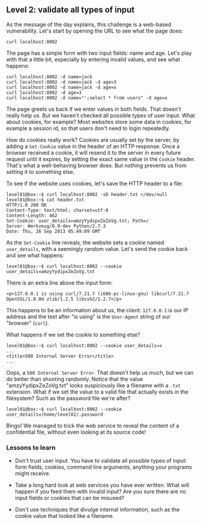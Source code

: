 ## Level 2: validate all types of input

As the message of the day explains,
this challenge is a web-based vulnerability.
Let's start by opening the URL to see what the page does:

    curl localhost:8002

The page has a simple form with two input fields:
name and age.
Let's play with that a little bit,
especially by entering invalid values,
and see what happens:
```
curl localhost:8002 -d name=jack
curl localhost:8002 -d name=jack -d age=3
curl localhost:8002 -d name=jack -d age=x
curl localhost:8002 -d age=3
curl localhost:8002 -d name="';select * from users" -d age=x
```

The page greets us back if we enter values in both fields.
That doesn't really help us.
But we haven't checked all possible types of user input.
What about cookies, for example?
Most websites store some data in cookies,
for example a session id,
so that users don't need to login repeatedly.

How do cookies really work?
Cookies are usually set by the server,
by adding a `Set-Cookie` value in the header of an HTTP response.
Once a browser received a cookie,
it will resend it to the server in every future request until it expires,
by setting the exact same value in the `Cookie` header.
That's what a well-behaving browser does.
But nothing prevents us from setting it to something else.

To see if the website uses cookies,
let's save the HTTP header to a file:
```
level01@box:~$ curl localhost:8002 -sD header.txt >/dev/null
level01@box:~$ cat header.txt 
HTTP/1.0 200 OK
Content-Type: text/html; charset=utf-8
Content-Length: 462
Set-Cookie: user_details=amzyYydipxZeZoVg.txt; Path=/
Server: Werkzeug/0.9-dev Python/2.7.3
Date: Thu, 26 Sep 2013 05:49:09 GMT
```

As the `Set-Cookie` line reveals,
the website sets a cookie named `user_details`,
with a seemingly random value.
Let's send the cookie back and see what happens:
```
level01@box:~$ curl localhost:8002 --cookie user_details=amzyYydipxZeZoVg.txt
```

There is an extra line above the input form:
```
<p>127.0.0.1 is using curl/7.21.7 (i686-pc-linux-gnu) libcurl/7.21.7 OpenSSL/1.0.0d zlib/1.2.5 libssh2/1.2.7</p>
```

This happens to be an information about us, the client:
`127.0.0.1` is our IP address and the text after "is using" is the `User-Agent` string of our "browser" (`curl`).

What happens if we set the cookie to something else?
```
level01@box:~$ curl localhost:8002 --cookie user_details=x
...
<title>500 Internal Server Error</title>
...
```

Oops, a `500 Internal Server Error`.
That doesn't help us much,
but we can do better than shooting randomly.
Notice that the value "amzyYydipxZeZoVg.txt" looks suspiciously like a filename with a `.txt` extension.
What if we set the value to a valid file that actually exists in the filesystem?
Such as the password file we're after?
```
level01@box:~$ curl localhost:8002 --cookie user_details=/home/level02/.password
```

Bingo!
We managed to trick the web service to reveal the content of a confidential file,
without even looking at its source code!

### Lessons to learn

- Don't trust user input.
  You have to validate all possible types of input:
  form fields, cookies, command line arguments,
  anything your programs might receive.

- Take a long hard look at web services you have ever written.
  What will happen if you feed them with invalid input?
  Are you sure there are no input fields or cookies that can be misused?

- Don't use techniques that divulge internal information,
  such as the cookie value that looked like a filename.

